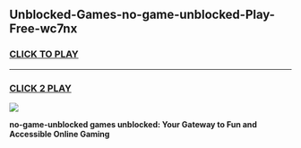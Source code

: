 
## Unblocked-Games-no-game-unblocked-Play-Free-wc7nx
<h3>
<a href="https://premium76.site?title=no-game-unblocked&ref=20A">CLICK TO PLAY</a></h3>
<hr>

<h3>
<a href="https://premium76.site?title=no-game-unblocked&ref=20A">CLICK 2 PLAY</a>
  
</h3>

<a href="https://premium76.site?title=no-game-unblocked&ref=20A"><img src="https://clearcache.store/games.png"></a>


**no-game-unblocked games unblocked: Your Gateway to Fun and Accessible Online Gaming**
